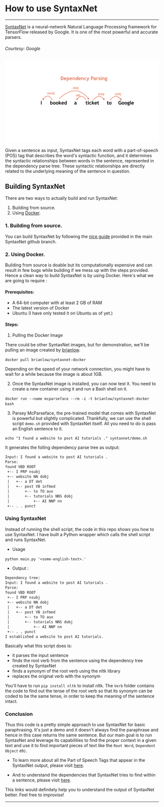 # How to use SyntaxNet

<hr>

[SyntaxNet](https://github.com/tensorflow/models/tree/master/syntaxnet) is a neural-network Natural Language Processing framework for TensorFlow released by Google. It is one of the most powerful and accurate parsers. 

<h6>Courtesy: Google</h6>

![Syntaxnet Demo](https://raw.githubusercontent.com/Aniruddha-Tapas/how-to-use-syntaxnet/master/syntaxnet.gif)


Given a sentence as input, SyntaxNet tags each word with a part-of-speech (POS) tag that describes the word's syntactic function, and it determines the syntactic relationships between words in the sentence, represented in the dependency parse tree. These syntactic relationships are directly related to the underlying meaning of the sentence in question.

## Building SyntaxNet

There are two ways to actually build and run SyntaxNet:

1. Building from source.
2. Using [Docker](https://www.docker.com/).

### 1. Building from source.

You can build SyntaxNet by following the [nice guide](https://github.com/tensorflow/models/tree/master/syntaxnet#manual-installation) provided in the main SyntaxNet github branch. 

### 2. Using Docker.

Building from source is doable but its computationally expensive and can result in few bugs while building if we mess up with the steps provided. Hence a clean way to build SyntaxNet is by using Docker. Here's what we are going to require :

#### Prerequisites:

* A 64-bit computer with at least 2 GB of RAM
* The latest version of Docker
* Ubuntu (I have only tested it on Ubuntu as of yet.)

#### Steps:

1. Pulling the Docker Image

There could be other SyntaxNet images, but for demonstration, we'll be pulling an image created by [brianlow](https://github.com/brianlow/syntaxnet-docker).
	
```docker pull brianlow/syntaxnet-docker```

Depending on the speed of your network connection, you might have to wait for a while because the image is about 1GB.

2. Once the SyntaxNet image is installed, you can now test it.  You need to create a new container using it and run a Bash shell on it.

```docker run --name mcparseface --rm -i -t brianlow/syntaxnet-docker bash```

3. Parsey McParseface, the pre-trained model that comes with SyntaxNet is powerful but slightly complicated. Thankfully, we can use the shell script `demo.sh` provided with SyntaxNet itself. All you need to do is pass an English sentence to it. 

```
echo "I found a website to post AI tutorials ." syntaxnet/demo.sh
```

It generates the folling dependency parse tree as output:

```
Input: I found a website to post AI tutorials .
Parse:
found VBD ROOT
 +-- I PRP nsubj
 +-- website NN dobj
 |   +-- a DT det
 |   +-- post VB infmod
 |       +-- to TO aux
 |       +-- tutorials NNS dobj
 |           +-- AI NNP nn
 +-- . . punct
```

### Using SyntaxNet

Instead of running the shell script, the code in this repo shows you how to use SyntaxNet. I have built a Python wrapper which calls the shell script and runs SyntaxNet. 

* Usage 

```python main.py '<some-english-text>.'```

* Output :

```
Dependency tree:
Input: I found a website to post AI tutorials .
Parse:
found VBD ROOT
 +-- I PRP nsubj
 +-- website NN dobj
 |   +-- a DT det
 |   +-- post VB infmod
 |       +-- to TO aux
 |       +-- tutorials NNS dobj
 |           +-- AI NNP nn
 +-- . . punct
I established a website to post AI tutorials.
```


Basically what this script does is:
* it parses the input sentence
* finds the root verb from the sentence using the dependency tree created by SyntaxNet
* finds a synonym of the root verb using the nltk library
* replaces the original verb with the synonym

You'll have to run `pip install nltk` to install nltk. The `Verb` folder contains the code to find out the tense of the root verb so that its synonym can be coded to be the same tense, in order to keep the meaning of the sentence intact.

### Conclusion

Thus this code is a pretty simple approach to use SyntaxNet for basic paraphrasing. It's just a demo and it doesn't always find the paraphrase and hence in this case returns the same sentence. But our main goal is to run SyntaxNet and leverage its capabilities to find the proper context in a given text and use it to find important pieces of text like the `Root Word`, `Dependent Object` etc.

* To learn more about all the Part of Speech Tags that appear in the SyntaxNet output, please visit [here](https://www.ling.upenn.edu/courses/Fall_2003/ling001/penn_treebank_pos.html).

* And to understand the dependencies that SyntaxNet tries to find within a sentence, please visit [here](http://universaldependencies.org/en/dep/).

This links would definitely help you to understand the output of SyntaxNet better. Feel free to improvise!

<hr>
